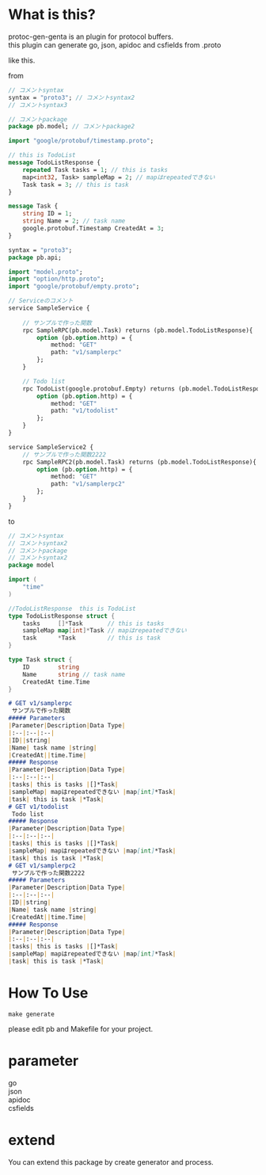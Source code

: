 # What is this?
protoc-gen-genta is an plugin for protocol buffers.  
this plugin can generate go, json, apidoc and csfields from .proto

like this.

from 

```pb/model.proto
// コメントsyntax
syntax = "proto3"; // コメントsyntax2
// コメントsyntax3

// コメントpackage
package pb.model; // コメントpackage2

import "google/protobuf/timestamp.proto";

// this is TodoList
message TodoListResponse {
    repeated Task tasks = 1; // this is tasks
    map<int32, Task> sampleMap = 2; // mapはrepeatedできない
    Task task = 3; // this is task
}

message Task {
    string ID = 1;
    string Name = 2; // task name
    google.protobuf.Timestamp CreatedAt = 3;
}
```

```pb/api/api.proto
syntax = "proto3";
package pb.api;

import "model.proto";
import "option/http.proto";
import "google/protobuf/empty.proto";

// Serviceのコメント
service SampleService {
    
    // サンプルで作った関数
    rpc SampleRPC(pb.model.Task) returns (pb.model.TodoListResponse){
        option (pb.option.http) = {
            method: "GET"
            path: "v1/samplerpc"
        };
    }

    // Todo list
    rpc TodoList(google.protobuf.Empty) returns (pb.model.TodoListResponse){
        option (pb.option.http) = {
            method: "GET"
            path: "v1/todolist"
        };
    }
}

service SampleService2 {
    // サンプルで作った関数2222
    rpc SampleRPC2(pb.model.Task) returns (pb.model.TodoListResponse){
        option (pb.option.http) = {
            method: "GET"
            path: "v1/samplerpc2"
        };
    }
}
```

to
```build/gen/model.go
// コメントsyntax
// コメントsyntax2
// コメントpackage
// コメントsyntax2
package model

import (
	"time"
)

//TodoListResponse  this is TodoList
type TodoListResponse struct {
	tasks     []*Task       // this is tasks
	sampleMap map[int]*Task // mapはrepeatedできない
	task      *Task         // this is task
}

type Task struct {
	ID        string
	Name      string // task name
	CreatedAt time.Time
}
```

```build/gen/api/api.md
# GET v1/samplerpc
 サンプルで作った関数
##### Parameters  
|Parameter|Description|Data Type|
|:--|:--|:--|
|ID||string|
|Name| task name |string|
|CreatedAt||time.Time|
##### Response  
|Parameter|Description|Data Type|
|:--|:--|:--|
|tasks| this is tasks |[]*Task|
|sampleMap| mapはrepeatedできない |map[int]*Task|
|task| this is task |*Task|
# GET v1/todolist
 Todo list
##### Response  
|Parameter|Description|Data Type|
|:--|:--|:--|
|tasks| this is tasks |[]*Task|
|sampleMap| mapはrepeatedできない |map[int]*Task|
|task| this is task |*Task|
# GET v1/samplerpc2
 サンプルで作った関数2222
##### Parameters  
|Parameter|Description|Data Type|
|:--|:--|:--|
|ID||string|
|Name| task name |string|
|CreatedAt||time.Time|
##### Response  
|Parameter|Description|Data Type|
|:--|:--|:--|
|tasks| this is tasks |[]*Task|
|sampleMap| mapはrepeatedできない |map[int]*Task|
|task| this is task |*Task|

```

# How To Use
`make generate`  

please edit pb and Makefile for your project.

# parameter
go  
json  
apidoc  
csfields  

# extend
You can extend this package by create generator and process.


